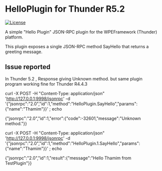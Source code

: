 # HelloPlugin for Thunder R5.2
[![License](https://img.shields.io/badge/License-Apache_2.0-blue.svg)](https://opensource.org/licenses/Apache-2.0) 

A simple "Hello Plugin" JSON-RPC plugin for the WPEFramework (Thunder) platform.

This plugin exposes a single JSON-RPC method SayHello that returns a greeting message.

## Issue reported 

In Thunder 5.2 , Response giving Unknown method. but same  plugin program working fine for Thunder R4.4.3


curl -X POST -H "Content-Type: application/json" 'http://127.0.0.1:9998/jsonrpc' -d '{"jsonrpc":"2.0","id":1,"method":"HelloPlugin.SayHello","params":{"name":"Thamim"}}' ; echo

{"jsonrpc":"2.0","id":1,"error":{"code":-32601,"message":"Unknown method."}}


curl -X POST -H "Content-Type: application/json" 'http://127.0.0.1:9998/jsonrpc' -d '{"jsonrpc":"2.0","id":1,"method":"HelloPlugin.1.SayHello","params":{"name":"Thamim"}}' ; echo

{"jsonrpc":"2.0","id":1,"result":{"message":"Hello Thamim from TestPlugin"}}
